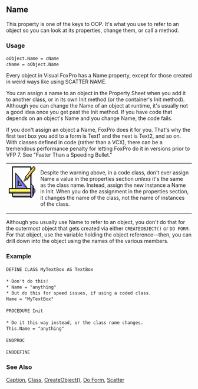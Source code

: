 ## Name

This property is one of the keys to OOP. It's what you use to refer to an object so you can look at its properties, change them, or call a method.

### Usage

```foxpro
oObject.Name = cName
cName = oObject.Name
```

Every object in Visual FoxPro has a Name property, except for those created in weird ways like using SCATTER NAME.

You can assign a name to an object in the Property Sheet when you add it to another class, or in its own Init method (or the container's Init method). Although you can change the Name of an object at runtime, it's usually not a good idea once you get past the Init method. If you have code that depends on an object's Name and you change Name, the code fails.

If you don't assign an object a Name, FoxPro does it for you. That's why the first text box you add to a form is Text1 and the next is Text2, and so on. With classes defined in code (rather than a VCX), there can be a tremendous performance penalty for letting FoxPro do it in versions prior to VFP 7. See "Faster Than a Speeding Bullet."

<table>
<tr>
  <td width="17%" valign="top">
<img width="94" height="94" src="design.gif">
  </td>
  <td width="83%">
  <p>Despite the warning above, in a code class, don't ever assign Name a value in the properties section <i>unless</I> it's the same as the class name. Instead, assign the new instance a Name in Init. When you do the assignment in the properties section, it changes the name of the class, not the name of instances of the class. </p>
  </td>
 </tr>
</table>

Although you usually use Name to refer to an object, you don't do that for the outermost object that gets created via either `CREATEOBJECT()` or `DO FORM`. For that object, use the variable holding the object reference&mdash;then, you can drill down into the object using the names of the various members.

### Example

```foxpro
DEFINE CLASS MyTextBox AS TextBox

* Don't do this!
* Name = "anything"
* But do this for speed issues, if using a coded class.
Name = "MyTextBox"

PROCEDURE Init

* Do it this way instead, or the class name changes.
This.Name = "anything"

ENDPROC

ENDDEFINE
```
### See Also

[Caption](s4g482.md), [Class](s4g323.md), [CreateObject()](s4g347.md), [Do Form](s4g354.md), [Scatter](s4g078.md)